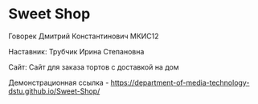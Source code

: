 # Sweet Shop

Говорек Дмитрий Константинович МКИС12

Наставник: Трубчик Ирина Степановна

Сайт: Сайт для заказа тортов с доставкой на дом

Демонстрационная ссылка - https://department-of-media-technology-dstu.github.io/Sweet-Shop/

